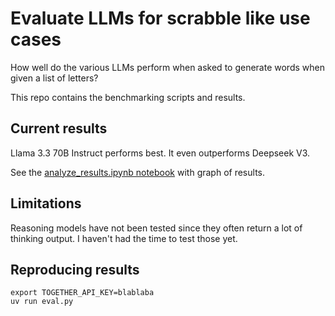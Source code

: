 # Evaluate LLMs for scrabble like use cases

How well do the various LLMs perform when asked to generate
words when given a list of letters?

This repo contains the benchmarking scripts and results.

## Current results

Llama 3.3 70B Instruct performs best. It even outperforms Deepseek V3.

See the [analyze_results.ipynb notebook](https://github.com/samos123/llm-scrabble-eval/blob/main/analyze_results.ipynb) with graph of results.

## Limitations

Reasoning models have not been tested since they often return a lot of
thinking output. I haven't had the time to test those yet.

## Reproducing results

```
export TOGETHER_API_KEY=blablaba
uv run eval.py
```

